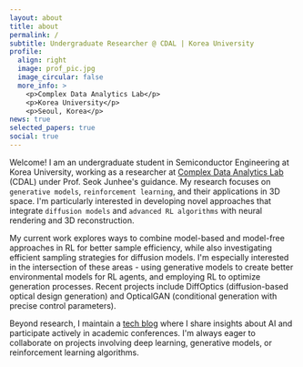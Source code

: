 ```yaml
---
layout: about
title: about
permalink: /
subtitle: Undergraduate Researcher @ CDAL | Korea University
profile:
  align: right
  image: prof_pic.jpg
  image_circular: false
  more_info: >
    <p>Complex Data Analytics Lab</p>
    <p>Korea University</p>
    <p>Seoul, Korea</p>
news: true
selected_papers: true
social: true
---
```


Welcome! I am an undergraduate student in Semiconductor Engineering at Korea University, working as a researcher at [Complex Data Analytics Lab](https://sites.google.com/view/ku-cdal) (CDAL) under Prof. Seok Junhee's guidance. My research focuses on `generative models`, `reinforcement learning`, and their applications in 3D space. I'm particularly interested in developing novel approaches that integrate `diffusion models` and `advanced RL algorithms` with neural rendering and 3D reconstruction.

My current work explores ways to combine model-based and model-free approaches in RL for better sample efficiency, while also investigating efficient sampling strategies for diffusion models. I'm especially interested in the intersection of these areas - using generative models to create better environmental models for RL agents, and employing RL to optimize generation processes. Recent projects include DiffOptics (diffusion-based optical design generation) and OpticalGAN (conditional generation with precise control parameters).

Beyond research, I maintain a [tech blog](https://www.jaewon.work/blog) where I share insights about AI and participate actively in academic conferences. I'm always eager to collaborate on projects involving deep learning, generative models, or reinforcement learning algorithms.
